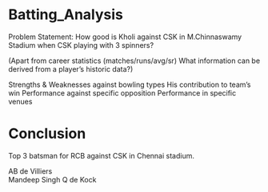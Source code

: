 # Batting_Analysis

Problem Statement:
How good is Kholi against CSK in M.Chinnaswamy Stadium when CSK playing with 3 spinners?

(Apart from career statistics (matches/runs/avg/sr) What information can be derived from a player’s historic data?)

Strengths & Weaknesses against bowling types
His contribution to team’s win
Performance against specific opposition
Performance in specific venues


# Conclusion 

  Top 3 batsman for RCB against CSK in Chennai stadium.
  
  AB de Villiers	
  Mandeep Singh
  Q de Kock	
